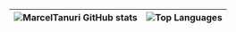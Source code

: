 | ![MarcelTanuri GitHub stats](https://github-readme-stats.vercel.app/api?username=marceltanuri&show_icons=true&theme=transparent&hide_border=true) | ![Top Languages](https://github-readme-stats.vercel.app/api/top-langs/?username=marceltanuri&hide_progress=true&theme=transparent&hide_border=true) |
| ------------- | ------------- |
